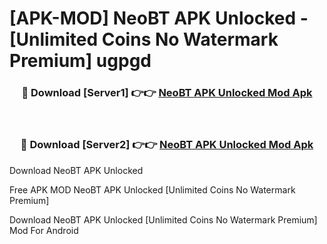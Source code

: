# [APK-MOD] NeoBT APK Unlocked - [Unlimited Coins No Watermark Premium] ugpgd



<div align="center">
<h3>🔴 Download [Server1] 👉👉 <a href="https://momento.my/?title=NeoBT_APK_Unlocked">NeoBT APK Unlocked Mod Apk</a></h3><br>

<h3>🔴 Download [Server2] 👉👉 <a href="https://momento.my/?title=NeoBT_APK_Unlocked">NeoBT APK Unlocked Mod Apk</a></h3>
</div>



Download NeoBT APK Unlocked 

Free APK MOD NeoBT APK Unlocked [Unlimited Coins No Watermark Premium]

Download NeoBT APK Unlocked [Unlimited Coins No Watermark Premium] Mod For Android
